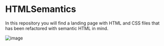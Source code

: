 # HTMLSemantics

In this repository you will find a landing page with HTML and CSS files that has been refactored with semantic HTML in mind.

![image](https://user-images.githubusercontent.com/74613952/228393346-8845ba05-5d88-4e1d-8a26-62be52958f58.png)
